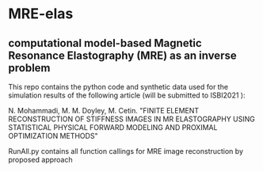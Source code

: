 # MRE-elas
## computational model-based Magnetic Resonance Elastography (MRE) as an inverse problem
This repo contains the python code and synthetic data used for the simulation results of the following article (will be submitted to ISBI2021 ):

N. Mohammadi, M. M. Doyley, M. Cetin. "FINITE ELEMENT RECONSTRUCTION OF STIFFNESS IMAGES IN MR ELASTOGRAPHY USING STATISTICAL PHYSICAL FORWARD MODELING AND PROXIMAL OPTIMIZATION METHODS"

RunAll.py contains all function callings for MRE image reconstruction by proposed approach
